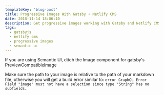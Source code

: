 ```yaml
---
templateKey: 'blog-post'
title: Progressive Images With Gatsby + Netlify CMS
date: 2018-11-14 18:06:10
description: Get progressive images working with Gatsby and Netlify CMS
tags:
  - gatsbyjs
  - netlify cms
  - progressive images
  - semantic ui
---
```


If you are using Semantic UI, ditch the Image component for gatsby's PreviewCompatibleImage

Make sure the path to your image is relative to the path of your markdown file, otherwise you will get a build error similar to:
`error GraphQL Error Field "image" must not have a selection since type "String" has no subfields.`

